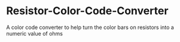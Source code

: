 # Resistor-Color-Code-Converter
A color code converter to help turn the color bars on resistors into a numeric value of ohms
